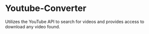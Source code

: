 # Youtube-Converter
Utilizes the YouTube API to search for videos and provides access to download any video found.
